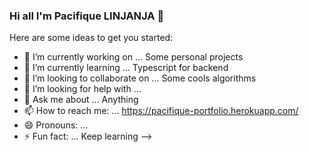 ### Hi all I'm Pacifique LINJANJA 👋

Here are some ideas to get you started:

- 🔭 I’m currently working on ... Some personal projects
- 🌱 I’m currently learning ... Typescript for backend
- 👯 I’m looking to collaborate on ... Some cools algorithms
- 🤔 I’m looking for help with ... 
- 💬 Ask me about ... Anything
- 📫 How to reach me: ... https://pacifique-portfolio.herokuapp.com/
- 😄 Pronouns: ...
- ⚡ Fun fact: ... Keep learning
-->
